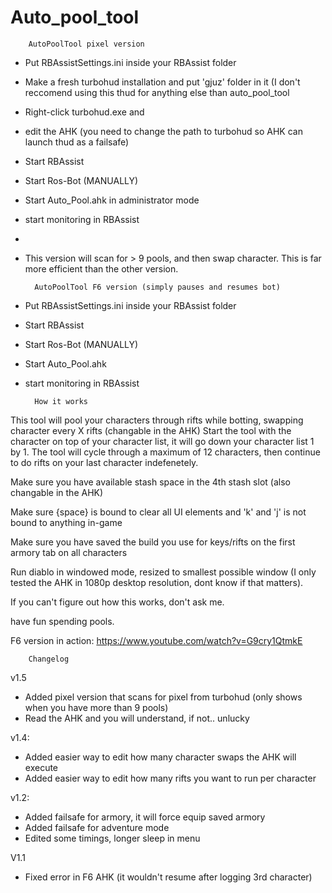 # Auto_pool_tool

		AutoPoolTool pixel version

- Put RBAssistSettings.ini inside your RBAssist folder
- Make a fresh turbohud installation and put 'gjuz' folder in it (I don't reccomend using this thud for anything else than auto_pool_tool
- Right-click turbohud.exe and 
- edit the AHK (you need to change the path to turbohud so AHK can launch thud as a failsafe)
- Start RBAssist
- Start Ros-Bot (MANUALLY)
- Start Auto_Pool.ahk in administrator mode
- start monitoring in RBAssist
- 
- This version will scan for > 9 pools, and then swap character. This is far more efficient than the other version.




		AutoPoolTool F6 version (simply pauses and resumes bot)

- Put RBAssistSettings.ini inside your RBAssist folder
- Start RBAssist
- Start Ros-Bot (MANUALLY)
- Start Auto_Pool.ahk
- start monitoring in RBAssist




		How it works

This tool will pool your characters through rifts while botting, swapping character every X rifts (changable in the AHK)
Start the tool with the character on top of your character list, it will go down your character list 1 by 1.
The tool will cycle through a maximum of 12 characters, then continue to do rifts on your last character indefenetely.

Make sure you have available stash space in the 4th stash slot (also changable in the AHK)

Make sure {space} is bound to clear all UI elements and 'k' and 'j' is not bound to anything in-game

Make sure you have saved the build you use for keys/rifts on the first armory tab on all characters

Run diablo in windowed mode, resized to smallest possible window (I only tested the AHK in 1080p desktop resolution, dont know if that matters).

If you can't figure out how this works, don't ask me.

have fun spending pools.


F6 version in action: https://www.youtube.com/watch?v=G9cry1QtmkE

		Changelog
v1.5
- Added pixel version that scans for pixel from turbohud (only shows when you have more than 9 pools)
- Read the AHK and you will understand, if not.. unlucky

v1.4:
- Added easier way to edit how many character swaps the AHK will execute
- Added easier way to edit how many rifts you want to run per character

v1.2:
- Added failsafe for armory, it will force equip saved armory
- Added failsafe for adventure mode
- Edited some timings, longer sleep in menu

     
V1.1
- Fixed error in F6 AHK (it wouldn't resume after logging 3rd character)


